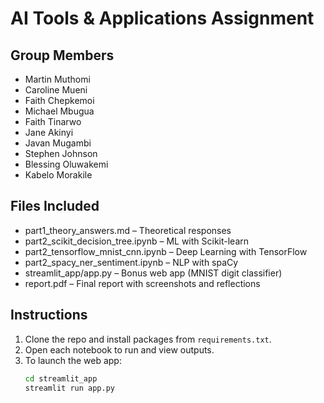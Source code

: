 # AI Tools & Applications Assignment

## Group Members
- Martin Muthomi
- Caroline Mueni
- Faith Chepkemoi
- Michael Mbugua
- Faith Tinarwo
- Jane Akinyi
- Javan Mugambi
- Stephen Johnson
- Blessing Oluwakemi
- Kabelo Morakile


## Files Included
- part1_theory_answers.md – Theoretical responses
- part2_scikit_decision_tree.ipynb – ML with Scikit-learn
- part2_tensorflow_mnist_cnn.ipynb – Deep Learning with TensorFlow
- part2_spacy_ner_sentiment.ipynb – NLP with spaCy
- streamlit_app/app.py – Bonus web app (MNIST digit classifier)
- report.pdf – Final report with screenshots and reflections

## Instructions
1. Clone the repo and install packages from `requirements.txt`.
2. Open each notebook to run and view outputs.
3. To launch the web app:
   ```bash
   cd streamlit_app
   streamlit run app.py
